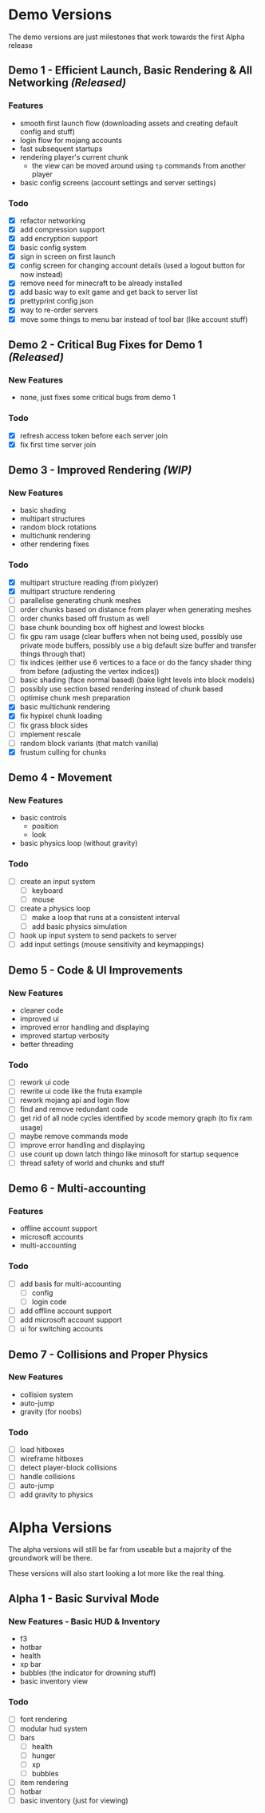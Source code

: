 # Demo Versions

The demo versions are just milestones that work towards the first Alpha release

## Demo 1 - Efficient Launch, Basic Rendering & All Networking *(Released)*

### Features

- smooth first launch flow (downloading assets and creating default config and stuff)
- login flow for mojang accounts
- fast subsequent startups
- rendering player's current chunk
  - the view can be moved around using ```tp``` commands from another player
- basic config screens (account settings and server settings)

### Todo

- [x] refactor networking
- [x] add compression support
- [x] add encryption support
- [x] basic config system
- [x] sign in screen on first launch
- [x] config screen for changing account details (used a logout button for now instead)
- [x] remove need for minecraft to be already installed
- [x] add basic way to exit game and get back to server list
- [x] prettyprint config json
- [x] way to re-order servers
- [x] move some things to menu bar instead of tool bar (like account stuff)

## Demo 2 - Critical Bug Fixes for Demo 1 *(Released)*

### New Features

- none, just fixes some critical bugs from demo 1

### Todo

- [x] refresh access token before each server join
- [x] fix first time server join

## Demo 3 - Improved Rendering *(WIP)*

### New Features

- basic shading
- multipart structures
- random block rotations
- multichunk rendering
- other rendering fixes

### Todo

- [x] multipart structure reading (from pixlyzer)
- [x] multipart structure rendering
- [ ] parallelise generating chunk meshes
- [ ] order chunks based on distance from player when generating meshes
- [ ] order chunks based off frustum as well
- [ ] base chunk bounding box off highest and lowest blocks
- [ ] fix gpu ram usage (clear buffers when not being used, possibly use private mode buffers, possibly use a big default size buffer and transfer things through that)
- [ ] fix indices (either use 6 vertices to a face or do the fancy shader thing from before (adjusting the vertex indices))
- [ ] basic shading (face normal based) (bake light levels into block models)
- [ ] possibly use section based rendering instead of chunk based
- [ ] optimise chunk mesh preparation
- [x] basic multichunk rendering
- [x] fix hypixel chunk loading
- [ ] fix grass block sides
- [ ] implement rescale
- [ ] random block variants (that match vanilla)
- [x] frustum culling for chunks

## Demo 4 - Movement

### New Features

- basic controls
  - position
  - look
- basic physics loop (without gravity)

### Todo

- [ ] create an input system
  - [ ] keyboard
  - [ ] mouse
- [ ] create a physics loop
  - [ ] make a loop that runs at a consistent interval
  - [ ] add basic physics simulation
- [ ] hook up input system to send packets to server
- [ ] add input settings (mouse sensitivity and keymappings)

## Demo 5 - Code & UI Improvements

### New Features

- cleaner code
- improved ui
- improved error handling and displaying
- improved startup verbosity
- better threading

### Todo

- [ ] rework ui code
- [ ] rewrite ui code like the fruta example
- [ ] rework mojang api and login flow
- [ ] find and remove redundant code
- [ ] get rid of all node cycles identified by xcode memory graph (to fix ram usage)
- [ ] maybe remove commands mode
- [ ] improve error handling and displaying
- [ ] use count up down latch thingo like minosoft for startup sequence
- [ ] thread safety of world and chunks and stuff

## Demo 6 - Multi-accounting

### Features

- offline account support
- microsoft accounts
- multi-accounting

### Todo

- [ ] add basis for multi-accounting
  - [ ] config
  - [ ] login code
- [ ] add offline account support
- [ ] add microsoft account support
- [ ] ui for switching accounts

## Demo 7 - Collisions and Proper Physics

### New Features

- collision system
- auto-jump
- gravity (for noobs)

### Todo

- [ ] load hitboxes
- [ ] wireframe hitboxes
- [ ] detect player-block collisions
- [ ] handle collisions
- [ ] auto-jump
- [ ] add gravity to physics

# Alpha Versions

The alpha versions will still be far from useable but a majority of the groundwork will be there.

These versions will also start looking a lot more like the real thing.

## Alpha 1 - Basic Survival Mode

### New Features - Basic HUD & Inventory

- f3
- hotbar
- health
- xp bar
- bubbles (the indicator for drowning stuff)
- basic inventory view

### Todo

- [ ] font rendering
- [ ] modular hud system
- [ ] bars
  - [ ] health
  - [ ] hunger
  - [ ] xp
  - [ ] bubbles
- [ ] item rendering
- [ ] hotbar
- [ ] basic inventory (just for viewing)